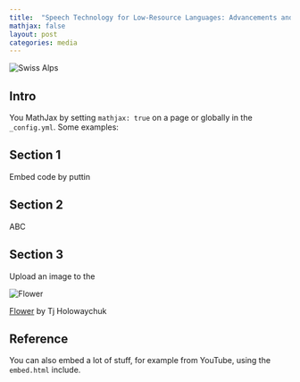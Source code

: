 ```yaml
---
title:  "Speech Technology for Low-Resource Languages: Advancements and Implementations for Uyghur"
mathjax: false
layout: post
categories: media
---
```


![Swiss Alps](https://user-images.githubusercontent.com/4943215/55412536-edbba180-5567-11e9-9c70-6d33bca3f8ed.jpg)

## Intro

You  MathJax by setting `mathjax: true` on a page or globally in the `_config.yml`. Some examples:

## Section 1

Embed code by puttin

## Section 2

ABC

## Section 3

Upload an image to the

![Flower](https://user-images.githubusercontent.com/4943215/55412447-bcdb6c80-5567-11e9-8d12-b1e35fd5e50c.jpg)

[Flower](https://unsplash.com/photos/iGrsa9rL11o) by Tj Holowaychuk

## Reference

You can also embed a lot of stuff, for example from YouTube, using the `embed.html` include.